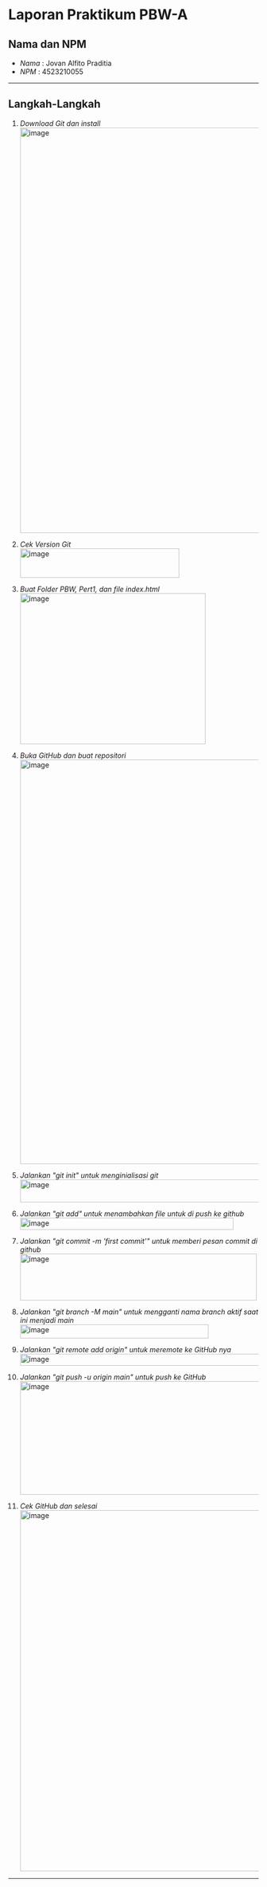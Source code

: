 # Laporan Praktikum PBW-A

## Nama dan NPM
- *Nama*  : Jovan Alfito Praditia  
- *NPM*   : 4523210055  
---

## Langkah-Langkah

1. *Download Git dan install*  
   <img width="1600" height="814" alt="image" src="https://github.com/user-attachments/assets/1198de5f-b626-4fdc-84d6-2eb8c5aa8b54" />


2. *Cek Version Git*  
   <img width="320" height="59" alt="image" src="https://github.com/user-attachments/assets/3057ee7e-3a21-49fc-98b0-58aaff5ba7f8" />


3. *Buat Folder PBW, Pert1, dan file index.html*  
   <img width="373" height="303" alt="image" src="https://github.com/user-attachments/assets/e5da5d1b-4774-4851-94b1-323f396c38cd" />


4. *Buka GitHub dan buat repositori*  
   <img width="1600" height="812" alt="image" src="https://github.com/user-attachments/assets/b1f88e12-76d8-4ea2-a111-14bab821c45a" />


5. *Jalankan "git init" untuk menginialisasi git*  
   <img width="558" height="46" alt="image" src="https://github.com/user-attachments/assets/e8d01dd7-242c-4a88-b629-2d09ae0ce3cf" />


6. *Jalankan "git add" untuk menambahkan file untuk di push ke github*  
   <img width="429" height="24" alt="image" src="https://github.com/user-attachments/assets/9dc5cd57-e5c2-4667-ae30-3e6b98802920" />


7. *Jalankan "git commit -m 'first commit'" untuk memberi pesan commit di github*  
   <img width="476" height="94" alt="image" src="https://github.com/user-attachments/assets/41ded0c7-b775-43c1-94e1-9b76e0560640" />


8. *Jalankan "git branch -M main" untuk mengganti nama branch aktif saat ini menjadi main*  
   <img width="379" height="28" alt="image" src="https://github.com/user-attachments/assets/e3ac7753-ae1a-40fa-ac56-eaff8ddbb92b" />


9. *Jalankan "git remote add origin" untuk meremote ke GitHub nya*  
   <img width="729" height="24" alt="image" src="https://github.com/user-attachments/assets/b4ee6de8-3c42-42d1-9027-d75390f92cb7" />


10. *Jalankan "git push -u origin main" untuk push ke GitHub*  
    <img width="584" height="228" alt="image" src="https://github.com/user-attachments/assets/6966bbd0-b76d-4f2a-9777-72e478d3c0ab" />


11. *Cek GitHub dan selesai*  
    <img width="1600" height="725" alt="image" src="https://github.com/user-attachments/assets/bf19030d-b1b8-463c-afaf-e898b5a95ebe" />


---
